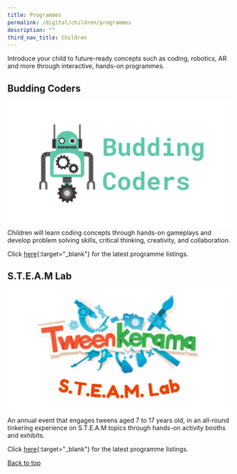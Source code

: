 ```yaml
---
title: Programmes
permalink: /digital/children/programmes
description: ""
third_nav_title: Children
---
```

<style type="text/css">
/* Links */
.content a { color: #322987; }
.content a:focus,
.content a:hover { color: #28216c; }

/* Button Outline */
.bp-button { padding-left: 1.5rem; padding-right: 1.5rem; }
.bp-button.is-primary-outline { border: 1px solid #322987; color: #322987; background-color: transparent; text-decoration: none; }
.bp-button.is-primary-outline:focus,
.bp-button.is-primary-outline:hover { border: 1px solid #322987; color: #cff2e8; background-color: #322987; text-decoration: none; }

/* Responsive Iframe */
.responsive-iframe { position: absolute; top: 0; left: 0; bottom: 0; right: 0; width: 100%; height: 100%; }
.responsive-iframe-container { position: relative; overflow: hidden; width: 100%; }
.responsive-iframe-container.ratio-16by9 { padding-top: 56.25%; }
.responsive-iframe-container.ratio-4by3 { padding-top: 75%; }
.responsive-iframe-container.ratio-3by2 { padding-top: 66.66%; }
.responsive-iframe-container.ratio-1by1 { padding-top: 100%; }
</style>
Introduce your child to future-ready concepts such as coding, robotics, AR and more through interactive, hands-on programmes.

## **Budding Coders**
![Alt text for image on Isomer site](/images/digital/Digital-Prog-Children-01b.png)
Children will learn coding concepts through hands-on gameplays and develop problem solving skills, critical thinking, creativity, and collaboration. 

Click [here](https://www.eventbrite.sg/o/golibrary-national-library-board-singapore-26735252849){:target="_blank"} for the latest programme listings.


## **S.T.E.A.M Lab** 

![Alt text for image on Isomer site](/images/digital/Digital-Prog-Children-03.png)
An annual event that engages tweens aged 7 to 17 years old, in an all-round tinkering experience on S.T.E.A.M topics through hands-on activity booths and exhibits. 

Click [here](https://childrenandteens.nlb.gov.sg/services/programmes/tweenkerama){:target="_blank"} for the latest programme listings.

<p class="has-text-right margin--top--xl"><a href="#main-content">Back to top</a></p>